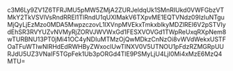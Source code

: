 c3M6Ly9ZV1Z6TFRJMU5pMW5ZMjA2ZURJeldqUk1SMnRIUkd0VWFGbzVTMkY2TkVSVlVsRndRREl1TlRndU1qUXlMakV6TXpvME1EQTVNdz09IzIuNTguMjQyLjEzMzo0MDA5MwpzczovL1lXVnpMVEkxTmkxblkyMDZlREl6V2pSTVIydEhSR3RVYUZvNVMyRjZORVJWVWxGd1FESXVOVGd1TWpReUxqRXpNem8wTURBNU13PT0jMi41OC4yNDIuMTMzOjQwMDkzCnNzOi8vWVdWekxUSTFOaTFuWTIwNlRHdEdRWHByZWxoclUwTlNXV0V5UTNOU1pFdzRZMGRpUURJdU5UZ3VNalF5TGpFek1Ub3pORGd4TlE9PSMyLjU4LjI0Mi4xMzE6MzQ4MTU=
